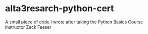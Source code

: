 # alta3resarch-python-cert
A small piece of code I wrote after taking the Python Basics Course
Instructor Zack Feeser
